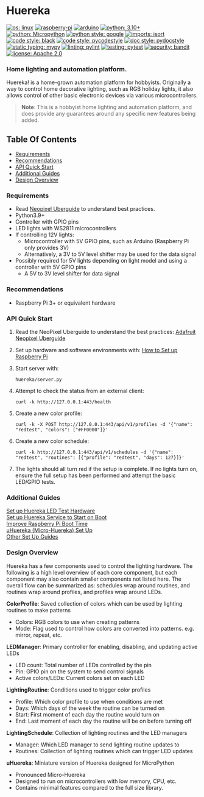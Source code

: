 # Huereka

[![os: linux](https://img.shields.io/badge/os-linux-blue)](https://docs.python.org/3.10/)
[![raspberry-pi](https://img.shields.io/badge/-Raspberry_Pi-C51A4A?logo=Raspberry-Pi&logoColor=white)](https://www.raspberrypi.com/)
[![arduino](https://img.shields.io/badge/-Arduino-00979D?logo=arduino&logoColor=white)](https://www.raspberrypi.com/)
[![python: 3.10+](https://img.shields.io/badge/python-3.10_|_3.11-blue)](https://devguide.python.org/versions)
[![python: Micropython](https://img.shields.io/badge/python-MicroPython-blue)](https://micropython.org)
[![python style: google](https://img.shields.io/badge/python%20style-google-blue)](https://google.github.io/styleguide/pyguide.html)
[![imports: isort](https://img.shields.io/badge/%20imports-isort-%231674b1?style=flat&labelColor=ef8336)](https://github.com/PyCQA/isort)
[![code style: black](https://img.shields.io/badge/code%20style-black-000000.svg)](https://github.com/psf/black)
[![code style: pycodestyle](https://img.shields.io/badge/code%20style-pycodestyle-green)](https://github.com/PyCQA/pycodestyle)
[![doc style: pydocstyle](https://img.shields.io/badge/doc%20style-pydocstyle-green)](https://github.com/PyCQA/pydocstyle)
[![static typing: mypy](https://img.shields.io/badge/static_typing-mypy-green)](https://github.com/python/mypy)
[![linting: pylint](https://img.shields.io/badge/linting-pylint-yellowgreen)](https://github.com/PyCQA/pylint)
[![testing: pytest](https://img.shields.io/badge/testing-pytest-yellowgreen)](https://github.com/pytest-dev/pytest)
[![security: bandit](https://img.shields.io/badge/security-bandit-black)](https://github.com/PyCQA/bandit)
[![license: Apache 2.0](https://img.shields.io/badge/license-Apache%202.0-lightgrey)](LICENSE)


### Home lighting and automation platform.

Huereka! is a home-grown automation platform for hobbyists. Originally a way to control home decorative lighting,
such as RGB holiday lights, it also allows control of other basic electronic devices via various microcontrollers.

> **Note**: This is a hobbyist home lighting and automation platform, and does provide any guarantees around
any specific new features being added.


## Table Of Contents

  * [Requirements](#requirements)
  * [Recommendations](#recommendations)
  * [API Quick Start](#api-quick-start)
  * [Additional Guides](#additional-guides)
  * [Design Overview](#design-overview)


### Requirements

* Read [Neopixel Uberguide](https://learn.adafruit.com/adafruit-neopixel-uberguide) to understand best practices.
* Python3.9+
* Controller with GPIO pins
* LED lights with WS2811 microcontrollers
* If controlling 12V lights:
  * Microcontroller with 5V GPIO pins, such as Arduino (Raspberry Pi only provides 3V)
  * Alternatively, a 3V to 5V level shifter may be used for the data signal
* Possibly required for 5V lights depending on light model and using a controller with 5V GPIO pins
  * A 5V to 3V level shifter for data signal

### Recommendations

* Raspberry Pi 3+ or equivalent hardware


### API Quick Start

1. Read the NeoPixel Uberguide to understand the best practices:
[Adafruit Neopixel Uberguide](https://learn.adafruit.com/adafruit-neopixel-uberguide)

2. Set up hardware and software environments with: [How to Set up Raspberry Pi](SETUP.md)

3. Start server with:
    ```
    huereka/server.py
    ```

4. Attempt to check the status from an external client:
    ```
    curl -k http://127.0.0.1:443/health
    ```

5. Create a new color profile:
    ```
    curl -k -X POST http://127.0.0.1:443/api/v1/profiles -d '{"name": "redtest", "colors": ["#FF0000"]}'
    ```

6. Create a new color schedule:
    ```
    curl -k http://127.0.0.1:443/api/v1/schedules -d '{"name": "redtest", "routines": [{"profile": "redtest", "days": 127}]}'
    ```

7. The lights should all turn red if the setup is complete. If no lights turn on, ensure the full setup has been
   performed and attempt the basic LED/GPIO tests.


### Additional Guides

[Set up Huereka LED Test Hardware](SETUP.md#set-up-huereka-testing-hardware)  
[Set up Huereka Service to Start on Boot](SETUP.md#set-up-huereka-service-to-start-on-boot)  
[Improve Raspberry Pi Boot Time](SETUP.md#improve-raspberry-pi-boot-time)  
[uHuereka (Micro-Huereka) Set Up](uhuereka/SETUP.md)  
[Other Set Up Guides](SETUP.md)


### Design Overview

Huereka has a few components used to control the lighting hardware. The following is a high level overview of each
core component, but each component may also contain smaller components not listed here. The overall flow can be
summarized as: schedules wrap around routines, and routines wrap around profiles, and profiles wrap around LEDs.

**ColorProfile**: Saved collection of colors which can be used by lighting routines to make patterns
- Colors: RGB colors to use when creating patterns
- Mode: Flag used to control how colors are converted into patterns. e.g. mirror, repeat, etc.

**LEDManager**: Primary controller for enabling, disabling, and updating active LEDs
- LED count: Total number of LEDs controlled by the pin
- Pin: GPIO pin on the system to send control signals
- Active colors/LEDs: Current colors set on each LED

**LightingRoutine**: Conditions used to trigger color profiles
- Profile: Which color profile to use when conditions are met
- Days: Which days of the week the routine can be turned on
- Start: First moment of each day the routine would turn on
- End: Last moment of each day the routine will be on before turning off

**LightingSchedule**: Collection of lighting routines and the LED managers
- Manager: Which LED manager to send lighting routine updates to
- Routines: Collection of lighting routines which can trigger LED updates

**uHuereka**: Miniature version of Huereka designed for MicroPython
- Pronounced Micro-Huereka
- Designed to run on microcontrollers with low memory, CPU, etc.
- Contains minimal features compared to the full size library.
